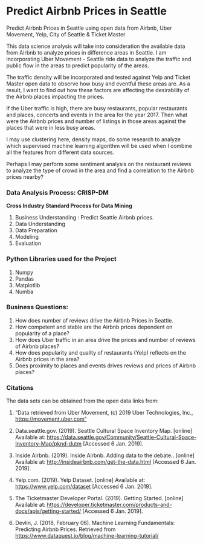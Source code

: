 # Predict Airbnb Prices in Seattle

Predict Airbnb Prices in Seattle using open data from Airbnb, Uber Movement, Yelp, City of Seattle & Ticket Master

This data science analysis will take into consideration the available data from Airbnb to analyze prices in difference areas in Seattle.
I am incorporating Uber Movement - Seattle ride data to analyze the traffic and public flow in the areas to predict popularity of the areas. 

The traffic density will be incorporated and tested against Yelp and Ticket Master open data to observe how busy and eventful these areas are. As a result, I want to find out how these factors are affecting the desirability of the Airbnb places impacting the prices.

If the Uber traffic is high, there are busy restaurants, popular restaurants and places, concerts and events in the area for the year 2017. Then what were the Airbnb prices and number of listings in those areas against the places that were in less busy areas.

I may use clustering here, density maps, do some research to analyze which supervised machine learning algorithm will be used when I combine all the features from different data sources.

Perhaps I may perform some sentiment analysis on the restaurant reviews to analyze the type of crowd in the area and find a correlation to the Airbnb prices nearby?

### Data Analysis Process: CRISP-DM
**Cross Industry Standard Process for Data Mining**
1) Business Understanding : Predict Seattle Airbnb prices.
2) Data Understanding
3) Data Preparation
4) Modeling
5) Evaluation

### Python Libraries used for the Project
1) Numpy
2) Pandas
3) Matplotlib
4) Numba

### Business Questions:
1) How does number of reviews drive the Airbnb Prices in Seattle.
2) How competent and stable are the Airbnb prices dependent on popularity of a place?
3) How does Uber traffic in an area drive the prices and number of reviews of Airbnb places?
4) How does popularity and quality of restaurants (Yelp) reflects on the Airbnb prices in the area?
5) Does proximity to places and events drives reviews and prices of Airbnb places? 

### Citations

The data sets can be obtained from the open data links from:
1) “Data retrieved from Uber Movement, (c) 2019 Uber Technologies, Inc., https://movement.uber.com”

2) Data.seattle.gov. (2019). Seattle Cultural Space Inventory Map. [online] Available at: https://data.seattle.gov/Community/Seattle-Cultural-Space-Inventory-Map/pknd-dutm [Accessed 6 Jan. 2019].

3) Inside Airbnb. (2019). Inside Airbnb. Adding data to the debate.. [online] Available at: http://insideairbnb.com/get-the-data.html [Accessed 6 Jan. 2019].

4) Yelp.com. (2019). Yelp Dataset. [online] Available at: https://www.yelp.com/dataset [Accessed 6 Jan. 2019].

5) The Ticketmaster Developer Portal. (2019). Getting Started. [online] Available at: https://developer.ticketmaster.com/products-and-docs/apis/getting-started/ [Accessed 6 Jan. 2019].

6) Devlin, J. (2018, February 06). Machine Learning Fundamentals: Predicting Airbnb Prices. Retrieved from https://www.dataquest.io/blog/machine-learning-tutorial/
